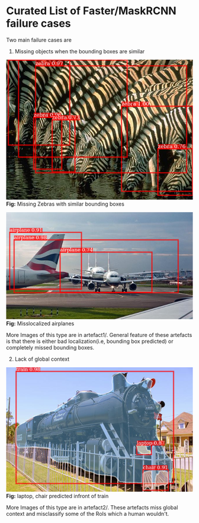 # Curated List of Faster/MaskRCNN failure cases

Two main failure cases are 
1. Missing objects when the bounding boxes are similar

![](artefact1/resnet50_faster-rcnn_fpn/zebra1.png)
**Fig:** Missing Zebras with similar bounding boxes

![](artefact1/resnet50_faster-rcnn_fpn/000000537590.png)
**Fig:** Misslocalized airplanes


More Images of this type are in artefact1/. General feature of these artefacts is that there is either bad localization(i.e, bounding box predicted) or completely missed bounding boxes.

2. Lack of global context

![](artefact2/resneXt64_4d_mask-rcnn/000000150263.png)
**Fig:** laptop, chair predicted infront of train


More Images of this type are in artefact2/. These artefacts miss global context and misclassify some of the RoIs which a human wouldn't.
